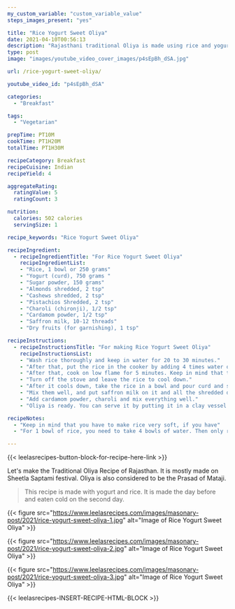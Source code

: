 ```yaml
---
my_custom_variable: "custom_variable_value"
steps_images_present: "yes"

title: "Rice Yogurt Sweet Oliya"
date: 2021-04-10T00:56:13
description: "Rajasthani traditional Oliya is made using rice and yogurt and usually made on Sheetla Saptami festival as Prasad for Mataji."
type: post
image: "images/youtube_video_cover_images/p4sEpBh_dSA.jpg"

url: /rice-yogurt-sweet-oliya/

youtube_video_id: "p4sEpBh_dSA"

categories: 
  - "Breakfast"

tags:
  - "Vegetarian"

prepTime: PT10M
cookTime: PT1H20M
totalTime: PT1H30M

recipeCategory: Breakfast
recipeCuisine: Indian
recipeYield: 4

aggregateRating:
  ratingValue: 5
  ratingCount: 3

nutrition:
  calories: 502 calories
  servingSize: 1

recipe_keywords: "Rice Yogurt Sweet Oliya"

recipeIngredient:
  - recipeIngredientTitle: "For Rice Yogurt Sweet Oliya"
    recipeIngredientList:
    - "Rice, 1 bowl or 250 grams" 
    - "Yogurt (curd), 750 grams " 
    - "Sugar powder, 150 grams" 
    - "Almonds shredded, 2 tsp" 
    - "Cashews shredded, 2 tsp" 
    - "Pistachios Shredded, 2 tsp" 
    - "Charoli (chironji), 1/2 tsp" 
    - "Cardamom powder, 1/2 tsp" 
    - "Saffron milk, 10-12 threads" 
    - "Dry fruits (for garnishing), 1 tsp" 

recipeInstructions:
  - recipeInstructionsTitle: "For making Rice Yogurt Sweet Oliya"
    recipeInstructionsList:
    - "Wash rice thoroughly and keep in water for 20 to 30 minutes." 
    - "After that, put the rice in the cooker by adding 4 times water on the stove and allow it to cook until 4 to 5 whistles." 
    - "After that, cook on low flame for 5 minutes. Keep in mind that the rice turns very soft." 
    - "Turn off the stove and leave the rice to cool down." 
    - "After it cools down, take the rice in a bowl and pour curd and sugar on it." 
    - "Mix them well, and put saffron milk on it and all the shredded dry fruits." 
    - "Add cardamom powder, charoli and mix everything well." 
    - "Oliya is ready. You can serve it by putting it in a clay vessel or in a glass and garnish it with dry fruits. It tastes very tasty when eaten cold and it is also very easy to make." 

recipeNotes:
  - "Keep in mind that you have to make rice very soft, if you have" 
  - "For 1 bowl of rice, you need to take 4 bowls of water. Then only rice will become soft and Oliya will come out to be delicious." 

---
```


{{< leelasrecipes-button-block-for-recipe-here-link >}}

Let's make the Traditional Oliya Recipe of Rajasthan. It is mostly made on Sheetla Saptami festival. Oliya is also considered to be the Prasad of Mataji.

> This recipe is made with yogurt and rice. It is made the day before and eaten cold on the second day. 

{{< figure src="https://www.leelasrecipes.com/images/masonary-post/2021/rice-yogurt-sweet-oliya-1.jpg" alt="Image of Rice Yogurt Sweet Oliya" >}}

{{< figure src="https://www.leelasrecipes.com/images/masonary-post/2021/rice-yogurt-sweet-oliya-2.jpg" alt="Image of Rice Yogurt Sweet Oliya" >}}

{{< figure src="https://www.leelasrecipes.com/images/masonary-post/2021/rice-yogurt-sweet-oliya-3.jpg" alt="Image of Rice Yogurt Sweet Oliya" >}}

{{< leelasrecipes-INSERT-RECIPE-HTML-BLOCK >}}

